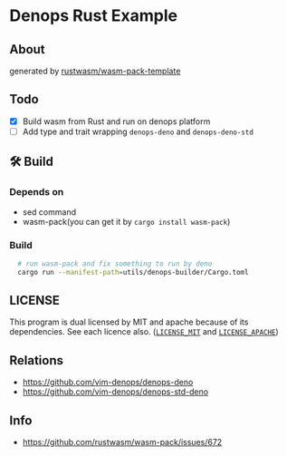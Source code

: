 # Denops Rust Example

## About

generated by [rustwasm/wasm-pack-template](https://github.com/rustwasm/wasm-pack-template)

## Todo

- [x] Build wasm from Rust and run on denops platform
- [ ] Add type and trait wrapping `denops-deno` and `denops-deno-std`

## 🛠️ Build

### Depends on

- sed command
- wasm-pack(you can get it by `cargo install wasm-pack`)

### Build

```bash
  # run wasm-pack and fix something to run by deno
  cargo run --manifest-path=utils/denops-builder/Cargo.toml
```

## LICENSE

This program is dual licensed by MIT and apache because of its dependencies.
See each licence also. ([`LICENSE_MIT`](https://github.com/kkiyama117/denops-rust-example/blob/main/LICENSE_MIT) and [`LICENSE_APACHE`](https://github.com/kkiyama117/denops-rust-example/blob/main/LICENSE_APACHE))

## Relations

- https://github.com/vim-denops/denops-deno
- https://github.com/vim-denops/denops-std-deno

## Info

- https://github.com/rustwasm/wasm-pack/issues/672

